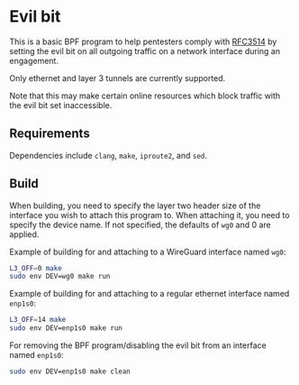 # Evil bit
This is a basic BPF program to help pentesters comply with [RFC3514](https://datatracker.ietf.org/doc/html/rfc3514) by setting the evil bit on all outgoing traffic on a network interface during an engagement.

Only ethernet and layer 3 tunnels are currently supported.

Note that this may make certain online resources which block traffic with the evil bit set inaccessible.

## Requirements
Dependencies include `clang`, `make`, `iproute2`, and `sed`.

## Build
When building, you need to specify the layer two header size of the interface you wish to attach this program to. When attaching it, you need to specify the device name. If not specified, the defaults of `wg0` and 0 are applied.

Example of building for and attaching to a WireGuard interface named `wg0`:

```sh
L3_OFF=0 make
sudo env DEV=wg0 make run
```

Example of building for and attaching to a regular ethernet interface named `enp1s0`:

```sh
L3_OFF=14 make
sudo env DEV=enp1s0 make run
```

For removing the BPF program/disabling the evil bit from an interface named `enp1s0`:

```sh
sudo env DEV=enp1s0 make clean
```